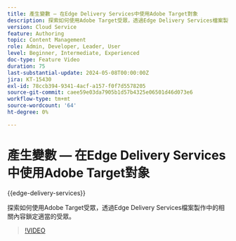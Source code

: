 ```yaml
---
title: 產生變數 — 在Edge Delivery Services中使用Adobe Target對象
description: 探索如何使用Adobe Target受眾，透過Edge Delivery Services檔案製作中的相關內容鎖定適當的受眾。
version: Cloud Service
feature: Authoring
topic: Content Management
role: Admin, Developer, Leader, User
level: Beginner, Intermediate, Experienced
doc-type: Feature Video
duration: 75
last-substantial-update: 2024-05-08T00:00:00Z
jira: KT-15430
exl-id: 78ccb394-9341-4acf-a157-f0f7d5578205
source-git-commit: caee59e03da7905b1d57b4325e06501d46d073e6
workflow-type: tm+mt
source-wordcount: '64'
ht-degree: 0%

---
```


# 產生變數 — 在Edge Delivery Services中使用Adobe Target對象

{{edge-delivery-services}}

探索如何使用Adobe Target受眾，透過Edge Delivery Services檔案製作中的相關內容鎖定適當的受眾。

>[!VIDEO](https://video.tv.adobe.com/v/3428792/?learn=on)
